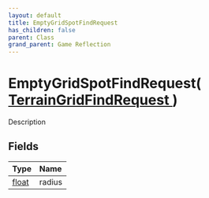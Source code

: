 ```yaml
---
layout: default
title: EmptyGridSpotFindRequest
has_children: false
parent: Class
grand_parent: Game Reflection
---
```

# EmptyGridSpotFindRequest( [ TerrainGridFindRequest ](/riftbreaker-wiki/docs/game-reflection/classes/terrain_grid_find_request/) )
Description 

## Fields

| Type | Name |
|:----------|:--------------|
| [float](/riftbreaker-wiki/docs/game-reflection/components/float/) | radius |

